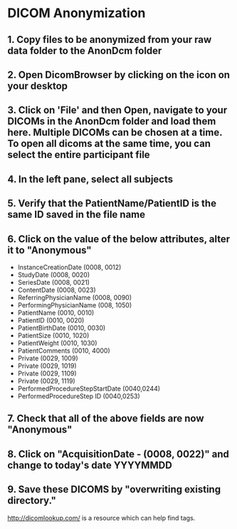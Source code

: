 # DICOM Anonymization
## 1. Copy files to be anonymized from your raw data folder to the AnonDcm folder 
## 2. Open DicomBrowser by clicking on the icon on your desktop
## 3. Click on 'File' and then Open, navigate to your DICOMs in the AnonDcm folder and load them here. Multiple DICOMs can be chosen at a time. To open all dicoms at the same time, you can select the entire participant file
## 4. In the left pane, select all subjects
## 5. Verify that the PatientName/PatientID is the same ID saved in the file name
## 6. Click on the value of the below attributes, alter it to "Anonymous"

+ InstanceCreationDate (0008, 0012)
+ StudyDate (0008, 0020)
+ SeriesDate (0008, 0021)
+ ContentDate (0008, 0023)
+ ReferringPhysicianName (0008, 0090)
+ PerformingPhysicianName (008, 1050)
+ PatientName (0010, 0010)
+ PatientID (0010, 0020)
+ PatientBirthDate (0010, 0030)
+ PatientSize (0010, 1020)
+ PatientWeight (0010, 1030)
+ PatientComments (0010, 4000)
+ Private (0029, 1009)
+ Private (0029, 1019)
+ Private (0029, 1109)
+ Private (0029, 1119)
+ PerformedProcedureStepStartDate (0040,0244)
+ PerformedProcedureStep ID (0040,0253)
## 7. Check that all of the above fields are now "Anonymous"
## 8. Click on "AcquisitionDate - (0008, 0022)" and change to today's date YYYYMMDD 
## 9. Save these DICOMS by "overwriting existing directory."

http://dicomlookup.com/ is a resource which can help find tags.
